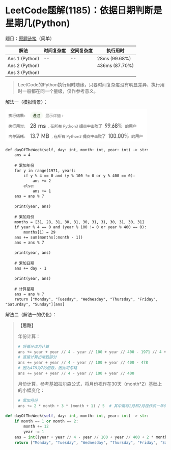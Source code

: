 # LeetCode题解(1185)：依据日期判断是星期几(Python)

题目：[原题链接](https://leetcode-cn.com/problems/day-of-the-week/)（简单）

| 解法           | 时间复杂度 | 空间复杂度 | 执行用时       |
| -------------- | ---------- | ---------- | -------------- |
| Ans 1 (Python) | --         | --         | 28ms (99.68%)  |
| Ans 2 (Python) |            |            | 436ms (87.70%) |
| Ans 3 (Python) |            |            |                |

>  LeetCode的Python执行用时随缘，只要时间复杂度没有明显差异，执行用时一般都在同一个量级，仅作参考意义。

解法一（模拟情景）：

![LeetCode题解(1185)：截图1](LeetCode题解(1185)：截图1.png)

```
def dayOfTheWeek(self, day: int, month: int, year: int) -> str:
    ans = 4

    # 累加年份
    for y in range(1971, year):
        if y % 4 == 0 and (y % 100 != 0 or y % 400 == 0):
            ans += 2
        else:
            ans += 1
    ans = ans % 7

    print(year, ans)

    # 累加月份
    months = [31, 28, 31, 30, 31, 30, 31, 31, 30, 31, 30, 31]
    if year % 4 == 0 and (year % 100 != 0 or year % 400 == 0):
        months[1] = 29
    ans += sum(months[:month - 1])
    ans = ans % 7

    print(year, ans)

    # 累加日期
    ans += day - 1

    print(year, ans)

    # 计算星期
    ans = ans % 7
    return ["Monday", "Tuesday", "Wednesday", "Thursday", "Friday", "Saturday", "Sunday"][ans]
```

解法二（解法一的优化）：

> **【思路】**
>
> 年份计算：
>
> ```python
> # 将循环改为计算
> ans += year + year // 4 - year // 100 + year // 400 - 1971 // 4 + 1971 // 100 + 1971 // 400
> # 直接计算出常数部分
> ans += year + year // 4 - year // 100 + year // 400 - 478
> # 因为478为7的倍数，因此可忽略
> ans += year + year // 4 - year // 100 + year // 400
> ```
>
> 月份计算，参考基姆拉尔森公式，将月份视作在30天（month*2）基础上的小幅变化：
>
> ```python
> # 累加月份
> ans += 2 * month + 3 * (month + 1) / 5  # 其中需将1月和2月视作前一年的13月和14月
> ```

```python
def dayOfTheWeek(self, day: int, month: int, year: int) -> str:
    if month == 1 or month == 2:
        month += 12
        year -= 1
    ans = int((year + year // 4 - year // 100 + year // 400 + 2 * month + 3 * (month + 1) / 5 + day) % 7)
    return ["Monday", "Tuesday", "Wednesday", "Thursday", "Friday", "Saturday", "Sunday"][ans]
```